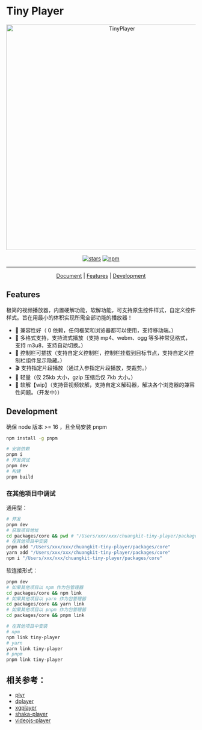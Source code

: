 # Tiny Player

<p align="center">
  <a href="https://tiny-player.vercel.app/">
    <picture>
      <source media="(prefers-color-scheme: dark)" srcset="https://assets.fedtop.com/picbed/202306061400114.png">
      <img alt="TinyPlayer" src="https://assets.fedtop.com/picbed/202306061400114.png" width="600" />
    </picture>
  </a>
</p>

<p align="center">
  <a href="https://github.com/wangrongding/tiny-player"><img alt="stars" src="https://img.shields.io/github/stars/wangrongding/ding-trans?style=flat" /></a>
  <a href="https://www.npmjs.com/package/tiny-player"><img alt="npm" src="https://img.shields.io/npm/dt/tiny-player?style=flat&label=downloads&color=cb3837&labelColor=cb0000&logo=npm" /></a>
</p>

---

<p align="center">
  <a href="https://tiny-player.vercel.app">Document</a> |
  <a href="#Features">Features</a> |
  <a href="#Development">Development</a> 
</p>

## Features

极简的视频播放器，内置硬解功能，软解功能，可支持原生控件样式，自定义控件样式。旨在用最小的体积实现所需全部功能的播放器！

- 🧩 兼容性好（ 0 依赖，任何框架和浏览器都可以使用，支持移动端。）
- 🌸 多格式支持，支持流式播放（支持 mp4、webm、ogg 等多种常见格式，支持 m3u8，支持自动切换。）
- 🌟 控制栏可插拔（支持自定义控制栏，控制栏挂载到目标节点，支持自定义控制栏组件显示隐藏。）
- 🎬 支持指定片段播放（通过入参指定片段播放，类裁剪。）
- 🎨 轻量（仅 25kb 大小，gzip 压缩后仅 7kb 大小。）
- 🥳 软解【wip】（支持音视频软解，支持自定义解码器，解决各个浏览器的兼容性问题。（开发中））

## Development

确保 node 版本 >= 16 ，且全局安装 pnpm

```sh
npm install -g pnpm
```

```sh
# 安装依赖
pnpm i
# 开发调试
pnpm dev
# 构建
pnpm build
```

### 在其他项目中调试

通用型：

```sh
# 开发
pnpm dev
# 获取项目地址
cd packages/core && pwd # "/Users/xxx/xxx/chuangkit-tiny-player/packages/core"
# 在其他项目中安装
pnpm add "/Users/xxx/xxx/chuangkit-tiny-player/packages/core"
yarn add "/Users/xxx/xxx/chuangkit-tiny-player/packages/core"
npm i "/Users/xxx/xxx/chuangkit-tiny-player/packages/core"
```

软连接形式：

```sh
pnpm dev
# 如果其他项目以 npm 作为包管理器
cd packages/core && npm link
# 如果其他项目以 yarn 作为包管理器
cd packages/core && yarn link
# 如果其他项目以 pnpm 作为包管理器
cd packages/core && pnpm link

# 在其他项目中安装
# npm
npm link tiny-player
# yarn
yarn link tiny-player
# pnpm
pnpm link tiny-player
```

## 相关参考：

- [plyr](https://github.com/sampotts/plyr)
- [dplayer](https://dplayer.diygod.dev/zh/)
- [xgplayer](https://github.com/bytedance/xgplayer)
- [shaka-player](https://github.com/shaka-project/shaka-player)
- [videojs-player](https://github.com/surmon-china/videojs-player)
